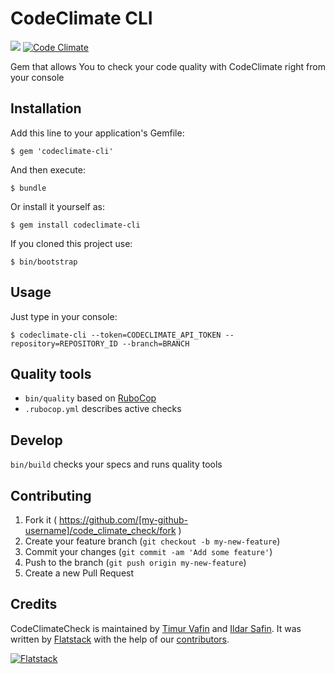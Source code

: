 # CodeClimate CLI

[<img src="https://semaphoreapp.com/api/v1/projects/0df9c322-30ce-4385-b060-6ad8a4bf69bb/212505/badge.png">](https://semaphoreapp.com/fs/code_climate_check)
[![Code Climate](https://codeclimate.com/github/fs/code_climate_check.png)](https://codeclimate.com/github/fs/code_climate_check)

Gem that allows You to check your code quality with CodeClimate right from your console

## Installation

Add this line to your application's Gemfile:

    $ gem 'codeclimate-cli'

And then execute:

    $ bundle

Or install it yourself as:

    $ gem install codeclimate-cli

If you cloned this project use:

    $ bin/bootstrap

## Usage

Just type in your console:

    $ codeclimate-cli --token=CODECLIMATE_API_TOKEN --repository=REPOSITORY_ID --branch=BRANCH

## Quality tools

* `bin/quality` based on [RuboCop](https://github.com/bbatsov/rubocop)
* `.rubocop.yml` describes active checks

## Develop

`bin/build` checks your specs and runs quality tools

## Contributing

1. Fork it ( https://github.com/[my-github-username]/code_climate_check/fork )
2. Create your feature branch (`git checkout -b my-new-feature`)
3. Commit your changes (`git commit -am 'Add some feature'`)
4. Push to the branch (`git push origin my-new-feature`)
5. Create a new Pull Request

## Credits

CodeClimateCheck is maintained by [Timur Vafin](http://github.com/timurvafin) and [Ildar Safin](http://github.com/ildarsafin).
It was written by [Flatstack](http://www.flatstack.com) with the help of our
[contributors](http://github.com/fs/code_climate_check/contributors).


[![Flatstack](http://www.flatstack.com/assets/images/logo.png)](http://www.flatstack.com)
